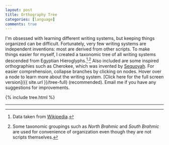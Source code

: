 ```yaml
---
layout: post
title: Orthography Tree
categories: [language]
comments: true
---
```


I'm obsessed with learning different writing systems, but keeping things organized can be difficult. Fortunately, very few writing systems are independent inventions: most are derived from other scripts. To make things easier for myself, I created a taxonomic tree of all writing systems descended from Egyptian Hieroglyphs.[^1]<sup>,</sup>[^2] Also included are some inspired orthographies such as Cherokee, which was invented by [Sequoyah](https://en.wikipedia.org/wiki/Sequoyah). For easier comprehension, collapse branches by clicking on nodes. Hover over a node to learn more about the writing system. [Click here for the full screen version]({{ site.url }}/tree-full) (recommended). Email me if you have any suggestions for improvements.

{% include tree.html %}
&nbsp;

<!--more-->
<hr/>

[^1]: Data taken from [Wikipedia](https://en.wikipedia.org/wiki/List_of_writing_systems).
[^2]: Some taxonomic groupings such as *North Brahmic* and *South Brahmic* are used for convenience of organization even though they are not scripts themselves.